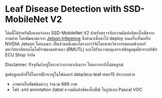 # Leaf Disease Detection with SSD-MobileNet V2

โค้ดนี้ใช้สำหรับฝึกแบบจำลอง SSD-MobileNet V2 สำหรับตรวจจับความผิดปกติของใบพืชจากภาพถ่าย โดยพัฒนาต่อจาก [Jetson Inference](https://github.com/dusty-nv/jetson-inference) ซึ่งทำมาเพื่อนำไป deploy บนเครื่องในเครือ NVIDIA Jetson โดยเฉพาะ เป็นส่วนหนึ่งของโครงการวิจัยโดยสาขาวิศวกรรมคอมพิวเตอร์ มหาวิทยาลัยเทคโนโลยีราชมงคลล้านนา (RMUTL) และได้รับความอนุเคราะห์ข้อมูลชุดฝึกจากบริษัท ECU Shop จำกัด 

Disclaimer: ปัจจุบันยังอยู่ในระหว่างการดำเนินการ โค้ดอาจจะยังไม่สมบูรณ์ 

ชุดข้อมูลหลักที่ใช้ในการฝึกจะอยู่ในโฟลเดอร์ data/ecu-leaf-nov15 ประกอบด้วย
- ภาพถ่ายใบพืชชนิดต่างๆ จำนวน 669 ภาพ 
- ไฟล์ .xml annotation (label ความผิดปกติของใบพืช) ในรูปแบบ Pascal VOC


